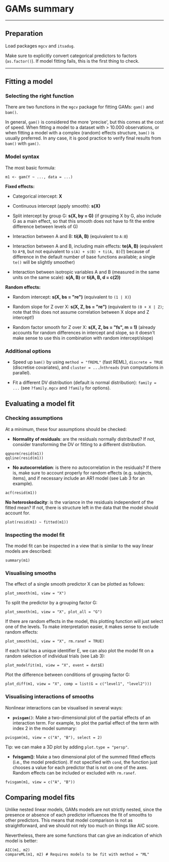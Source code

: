 # GAMs summary

---

## Preparation

Load packages `mgcv` and `itsadug`.

Make sure to explicitly convert categorical predictors to factors (`as.factor()`).
If model fitting fails, this is the first thing to check.

---

## Fitting a model

### Selecting the right function

There are two functions in the `mgcv` package for fitting GAMs: `gam()` and `bam()`.

In general, `gam()` is considered the more 'precise', but this comes at the cost of speed.
When fitting a model to a dataset with > 10.000 observations, or when fitting a model with a complex (random) effects structure, `bam()` is usually preferred. In any case, it is good practice to verify final results from `bam()` with `gam()`.

### Model syntax

The most basic formula:

```
m1 <- gam(Y ~ ..., data = ...)
```

**Fixed effects:**

- Categorical intercept: **X**

- Continuous intercept (apply smooth): **s(X)**

- Split intercept by group G: **s(X, by = G)** (if grouping X by G, also include G as a main effect, so that this smooth does not have to fit the entire difference between levels of G)

- Interaction between A and B: **ti(A, B)** (equivalent to `A:B`)

- Interaction between A and B, including main effects: **te(A, B)** (equivalent to `A*B`, but not equivalent to `s(A) + s(B) + ti(A, B)`(!) because of difference in the default number of base functions available; a single `te()` will be slightly smoother)

- Interaction between isotropic variables A and B (measured in the same units on the same scale): **s(A, B)** or **ti(A, B, d = c(2))**

**Random effects:**

- Random intercept: **s(X, bs = "re")** (equivalent to `(1 | X)`)

- Random slope for Z over X: **s(X, Z, bs = "re")** (equivalent to `(0 + X | Z)`; note that this does not assume correlation between X slope and Z intercept!)

- Random factor smooth for Z over X: **s(X, Z, bs = "fs", m = 1)** (already accounts for random differences in intercept and slope, so it doesn't make sense to use this in combination with random intercept/slope)

### Additional options

- Speed up `bam()` by using `method = "fREML"` (fast REML), `discrete = TRUE` (discretise covariates), and `cluster = ...`/`nthreads` (run computations in parallel).

- Fit a different DV distribution (default is normal distribution): `family = ...` (see `?family.mgcv` and `?family` for options).


## Evaluating a model fit

### Checking assumptions

At a minimum, these four assumptions should be checked:

- **Normality of residuals**: are the residuals normally distributed? If not, consider transforming the DV or fitting to a different distribution.

```
qqnorm(resid(m1))
qqline(resid(m1))
```

- **No autocorrelation**: is there no autocorrelation in the residuals? If there is, make sure to account properly for random effects (e.g. subjects, items), and if necessary include an AR1 model (see Lab 3 for an example).


```
acf(resid(m1))
```

**No heteroskedacity**: is the variance in the residuals independent of the fitted mean? If not, there is structure left in the data that the model should account for.

```
plot(resid(m1) ~ fitted(m1))
```

### Inspecting the model fit

The model fit can be inspected in a view that is similar to the way linear models are described:
```
summary(m1)
```

### Visualising smooths

The effect of a single smooth predictor X can be plotted as follows:
```
plot_smooth(m1, view = "X")
```

To split the predictor by a grouping factor G:
```
plot_smooth(m1, view = "X", plot_all = "G")
```

If there are random effects in the model, this plotting function will just select one of the levels.
To make interpretation easier, it makes sense to exclude random effects:
```
plot_smooth(m1, view = "X", rm.ranef = TRUE)
```

If each trial has a unique identifier E, we can also plot the model fit on a random selection of individual trials (see Lab 3):
```
plot_modelfit(m1, view = "X", event = dat$E)
```

Plot the difference between conditions of grouping factor G:
```
plot_diff(m1, view = "X", comp = list(G = c("level1", "level2")))
```

### Visualising interactions of smooths

Nonlinear interactions can be visualised in several ways:

- **`pvisgam()`**: Make a two-dimensional plot of the partial effects of an interaction term.
For example, to plot the partial effect of the term with index 2 in the model summary:

```
pvisgam(m1, view = c("A", "B"), select = 2)
```

Tip: we can make a 3D plot by adding `plot.type = "persp"`.

- **fvisgam()**: Make a two dimensional plot of the summed fitted effects (i.e., the model prediction). If not specified with `cond`, the function just chooses a value for each predictor that is not on one of the axes. Random effects can be included or excluded with `rm.ranef`.

```
fvisgam(m1, view = c("A", "B"))
```

## Comparing model fits

Unlike nested linear models, GAMs models are not strictly nested, since the presence or absence of each predictor influences the fit of smooths to other predictors. This means that model comparison is not as straightforward, and we should not rely too much on things like AIC score.

Nevertheless, there are some functions that can give an indication of which model is better:
```
AIC(m1, m2)
compareML(m1, m2) # Requires models to be fit with method = "ML"
```

